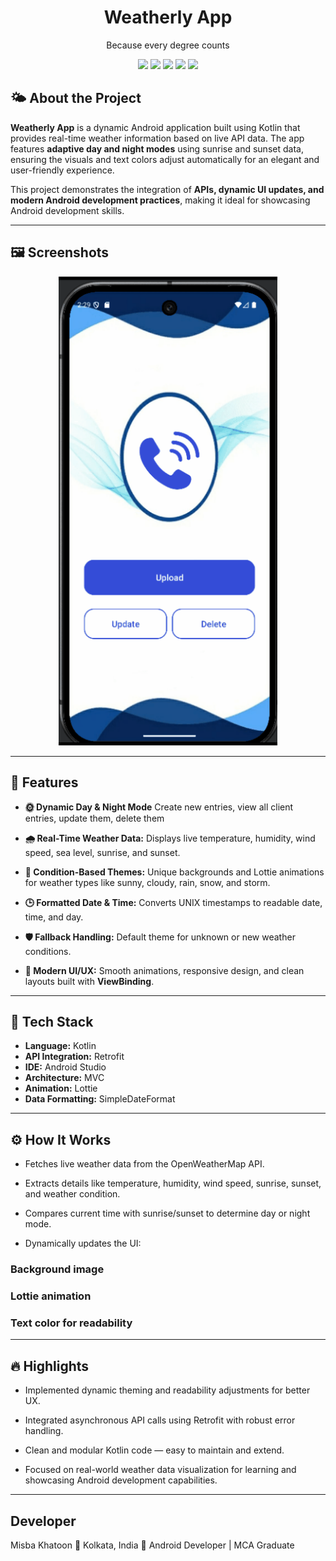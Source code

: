 <h1 align="center">Weatherly App</h1>

<p align="center">Because every degree counts</p>

<p align="center">
  <img src="https://img.shields.io/badge/Kotlin-7F52FF?style=for-the-badge&logo=kotlin&logoColor=white" /> 
  <img src="https://img.shields.io/badge/Android%20Studio-3DDC84?style=for-the-badge&logo=android&logoColor=white" /> 
  <img src="https://img.shields.io/badge/Firebase-FFCA28?style=for-the-badge&logo=firebase&logoColor=black" /> 
  <img src="https://img.shields.io/badge/Lottie-FF4088?style=for-the-badge&logo=lottiefiles&logoColor=white" />
   <img src="https://img.shields.io/badge/XML-005C84?style=for-the-badge&logo=xml&logoColor=white" />
</p>

## 🌤️ About the Project
**Weatherly App** is a dynamic Android application built using Kotlin that provides real-time weather information based on live API data.
The app features **adaptive day and night modes** using sunrise and sunset data, ensuring the visuals and text colors adjust automatically for an elegant and user-friendly experience.

This project demonstrates the integration of **APIs, dynamic UI updates, and modern Android development practices**, making it ideal for showcasing Android development skills.

---
## 🖼 Screenshots

<p align="center">
  <img src="https://github.com/misba-coder/Truecaller/blob/main/assets/truecaller.gif" alt ="Mobile Screenshot" width="350"/>
</p>

---
## 🚀 Features
- **🌞 Dynamic Day & Night Mode**  Create new entries, view all client entries, update them, delete them

- **🌧️ Real-Time Weather Data:** Displays live temperature, humidity, wind speed, sea level, sunrise, and sunset.

- **🎨 Condition-Based Themes:**  Unique backgrounds and Lottie animations for weather types like sunny, cloudy, rain, snow, and storm.
- **🕒 Formatted Date & Time:**  Converts UNIX timestamps to readable date, time, and day.

- **🛡️ Fallback Handling:**  Default theme for unknown or new weather conditions.

- **📱 Modern UI/UX:**  Smooth animations, responsive design, and clean layouts built with **ViewBinding**.
---

## 🧰 Tech Stack
- **Language:** Kotlin  
- **API Integration:** Retrofit
- **IDE:** Android Studio  
- **Architecture:** MVC
- **Animation:** Lottie
- **Data Formatting:** SimpleDateFormat
---
## ⚙️ How It Works
- Fetches live weather data from the OpenWeatherMap API.

- Extracts details like temperature, humidity, wind speed, sunrise, sunset, and weather condition.

- Compares current time with sunrise/sunset to determine day or night mode.

- Dynamically updates the UI:

### Background image

### Lottie animation

### Text color for readability
---
## 🔥 Highlights
- Implemented dynamic theming and readability adjustments for better UX.

- Integrated asynchronous API calls using Retrofit with robust error handling.

- Clean and modular Kotlin code — easy to maintain and extend.

- Focused on real-world weather data visualization for learning and showcasing Android development capabilities.
---
## Developer
 Misba Khatoon
📍 Kolkata, India
💼 Android Developer | MCA Graduate
